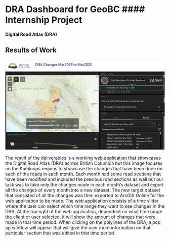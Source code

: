 # DRA Dashboard for GeoBC #### Internship Project
#### Digital Road Atlas (DRA)




## Results of Work 

!["Dashboard"](https://github.com/MorsalN/GeoBC_Dashboard/blob/main/FinalProduct.png)


The result of the deliverables is a working web application that showcases the Digital Road Atlas (DRA) across British Columbia but this image focuses on the Kamloops regions to showcase the changes that have been done on each of the roads in each month. Each month had some road sections that have been modified and included the previous road sections as well but our task was to take only the changes made in each month’s dataset and export all the changes of every month into a new dataset. The new target dataset that consisted of all the changes was then exported to ArcGIS Online for the web application to be made. The web application consists of a time slider where the user can select which time range they want to see changes in the DRA. At the top right of the web application, dependent on what time range the client or user selected, it will show the amount of changes that were made in that time period. When clicking on the polylines of the DRA, a pop up window will appear that will give the user more information on that particular section that was edited in that time period. 
